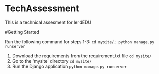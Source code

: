 # TechAssessment
This is a technical assesment for lendEDU

#Getting Started

Run the following command for steps 1-3: `cd mysite/; python manage.py runserver`

1. Download the requirements from the requirement.txt file `cd mysite/`
2. Go to the 'mysite' directory `cd mysite/`
3. Run the Django application `python manage.py runserver`

